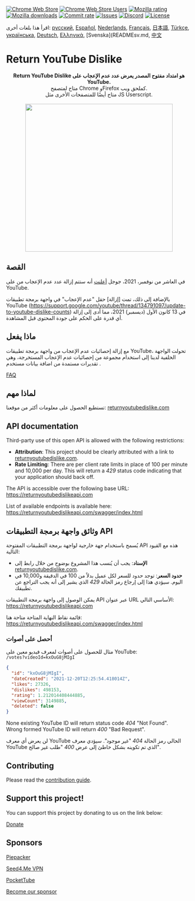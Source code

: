 [![Chrome Web Store](https://img.shields.io/chrome-web-store/stars/gebbhagfogifgggkldgodflihgfeippi?label=Chrome%20Rating&style=flat&logo=google)](https://chrome.google.com/webstore/detail/youtube-dislike-button/gebbhagfogifgggkldgodflihgfeippi/)
[![Chrome Web Store Users](https://img.shields.io/chrome-web-store/users/gebbhagfogifgggkldgodflihgfeippi?label=Chrome%20Users&style=flat&logo=google)](https://chrome.google.com/webstore/detail/youtube-dislike-button/gebbhagfogifgggkldgodflihgfeippi/)
[![Mozilla rating](https://img.shields.io/amo/stars/return-youtube-dislikes?label=Firefox%20Rating&style=flat&logo=firefox)](https://addons.mozilla.org/en-US/firefox/addon/return-youtube-dislikes/)
[![Mozilla downloads](https://img.shields.io/amo/users/return-youtube-dislikes?label=Firefox%20Users&style=flat&logo=firefox)](https://addons.mozilla.org/en-US/firefox/addon/return-youtube-dislikes/)
[![Commit rate](https://img.shields.io/github/commit-activity/m/Anarios/return-youtube-dislike?label=Commits&style=flat)](https://github.com/Anarios/return-youtube-dislike/commits/main)
[![Issues](https://img.shields.io/github/issues/Anarios/return-youtube-dislike?style=flat&label=Issues)](https://github.com/Anarios/return-youtube-dislike/issues)
[![Discord](https://img.shields.io/discord/909435648170160229?label=Discord&style=flat&logo=discord)](https://discord.gg/UMxyMmCgfF)
[![License](https://img.shields.io/badge/License-GPLv3-blue.svg?style=flat)](https://github.com/Anarios/return-youtube-dislike/blob/main/LICENSE)


اقرأ هذا بلغات أخرى: [русский](READMEru.md), [Español](READMEes.md), [Nederlands](READMEnl.md), [Français](READMEfr.md), [日本語](READMEja.md), [Türkçe](READMEtr.md), [українська](READMEuk.md), [Deutsch](READMEde.md), [Ελληνικά](READMEgr.md), [Svenska](READMEsv.md, [中文](READMEcn.md)


# Return YouTube Dislike

<p align="center">
     <b>Return YouTube Dislike هو امتداد مفتوح المصدر يعرض عدد عدم الإعجاب على YouTube.</b><br>
     متاح لمتصفح Chrome وFirefox كملحق ويب.<br>
     متاح أيضًا للمتصفحات الأخرى مثل JS Userscript.<br><br>
     <img width="400px" src="https://user-images.githubusercontent.com/18729296/141743755-2be73297-250e-4cd1-ac93-8978c5a39d10.png"/>
</p>

## القصة

في العاشر من نوفمبر، 2021، جوجل [أعلنت](https://blog.youtube/news-and-events/update-to-youtube/) أنه ستتم إزالة عدد عدم الإعجاب من على YouTube.

بالإضافة إلى ذلك، تمت [إزالة] حقل "عدم الإعجاب" في واجهة برمجة تطبيقات YouTube (https://support.google.com/youtube/thread/134791097/update-to-youtube-dislike-counts) في 13 كانون الأول (ديسمبر) 2021، مما أدى إلى إزالة أي قدرة على الحكم على جودة المحتوى قبل المشاهدة.
## ماذا يفعل

مع إزالة إحصائيات عدم الإعجاب من واجهة برمجة تطبيقات YouTube، تحولت الواجهة الخلفية لدينا إلى استخدام مجموعة من إحصائيات عدم الإعجاب المستخرجة، وهي تقديرات مستمدة من اضافة بيانات مستخدم .

[FAQ](https://github.com/Anarios/return-youtube-dislike/blob/main/Docs/FAQ.md)

## لماذا مهم

تستطيع الحصول على معلومات أكثر من موقعنا: [returnyoutubedislike.com](https://www.returnyoutubedislike.com/)

## API documentation

Third-party use of this open API is allowed with the following restrictions:

- **Attribution**: This project should be clearly attributed with a link to [returnyoutubedislike.com](https://returnyoutubedislike.com/).
- **Rate Limiting**: There are per client rate limits in place of 100 per minute and 10,000 per day. This will return a _429_ status code indicating that your application should back off.

The API is accessible over the following base URL:  
https://returnyoutubedislikeapi.com

List of available endpoints is available here:  
https://returnyoutubedislikeapi.com/swagger/index.html

## وثائق واجهة برمجة التطبيقات API

يُسمح باستخدام جهة خارجية لواجهة برمجة التطبيقات المفتوحة API هذه مع القيود التالية:

- **الإسناد**: يجب أن يُنسب هذا المشروع بوضوح من خلال رابط إلى [returnyoutubedislike.com](https://returnyoutubedislike.com/).
- **حدود السعر**: توجد حدود للسعر لكل عميل بدلاً من 100 في الدقيقة و10,000 في اليوم. سيؤدي هذا إلى إرجاع رمز الحالة _429_ الذي يشير إلى أنه يجب التراجع عن تطبيقك.

يمكن الوصول إلى واجهة برمجة التطبيقات API عبر عنوان URL الأساسي التالي:
https://returnyoutubedislikeapi.com

قائمة نقاط النهاية المتاحة متاحة هنا:
https://returnyoutubedislikeapi.com/swagger/index.html

### أحصل على أصوات

مثال للحصول على أصوات لمعرف فيديو معين على YouTube:  
`/votes?videoId=kxOuG8jMIgI`

```json
{
  "id": "kxOuG8jMIgI",
  "dateCreated": "2021-12-20T12:25:54.418014Z",
  "likes": 27326,
  "dislikes": 498153,
  "rating": 1.212014408444885,
  "viewCount": 3149885,
  "deleted": false
}
```

None existing YouTube ID will return status code _404_ "Not Found".  
Wrong formed YouTube ID will return _400_ "Bad Request".

لن يعرض أي معرف YouTube الحالي رمز الحالة _404_ "غير موجود".
سيؤدي معرف YouTube الذي تم تكوينه بشكل خاطئ إلى عرض _400_ "طلب غير صالح".

<!---
## API documentation

You can view all documentation on our website.
[https://returnyoutubedislike.com/documentation/](https://returnyoutubedislike.com/documentation/) -->

## Contributing

Please read the [contribution guide](https://github.com/Anarios/return-youtube-dislike/blob/main/CONTRIBUTING.md).

## Support this project!

You can support this project by donating to us on the link below:

[Donate](https://returnyoutubedislike.com/donate)

## Sponsors

[Piepacker](https://piepacker.com)

[Seed4.Me VPN](https://www.seed4.me/users/register?gift=ReturnYoutubeDislike)

[PocketTube](https://yousub.info/?utm_source=returnyoutubedislike)

[Become our sponsor](https://www.patreon.com/join/returnyoutubedislike/checkout?rid=8008601)
